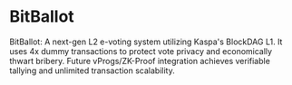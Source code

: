 # BitBallot
BitBallot: A next-gen L2 e-voting system utilizing Kaspa's BlockDAG L1. It uses 4x dummy transactions to protect vote privacy and economically thwart bribery. Future vProgs/ZK-Proof integration achieves verifiable tallying and unlimited transaction scalability.
